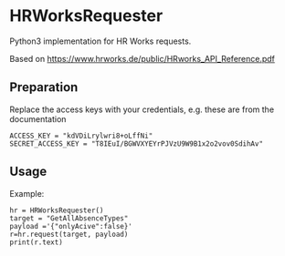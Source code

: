 # HRWorksRequester
Python3 implementation for HR Works requests. 

Based on https://www.hrworks.de/public/HRworks_API_Reference.pdf 

## Preparation

Replace the access keys with your credentials, e.g. these are from the documentation
```
ACCESS_KEY = "kdVDiLrylwri8+oLffNi"
SECRET_ACCESS_KEY = "T8IEuI/BGWVXYEYrPJVzU9W9B1x2o2vov0SdihAv"
```
## Usage

Example:
```
hr = HRWorksRequester()
target = "GetAllAbsenceTypes"
payload ='{"onlyAcive":false}'
r=hr.request(target, payload)
print(r.text)
```

